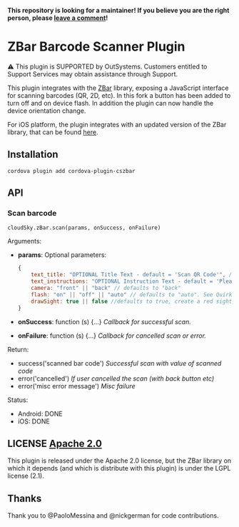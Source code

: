 **This repository is looking for a maintainer! If you believe you are the right person, please [leave a comment](https://github.com/tjwoon/csZBar/issues/60)!**



# ZBar Barcode Scanner Plugin

:warning: This plugin is SUPPORTED by OutSystems. Customers entitled to Support Services may obtain assistance through Support.

This plugin integrates with the [ZBar](http://zbar.sourceforge.net/) library,
exposing a JavaScript interface for scanning barcodes (QR, 2D, etc).
In this fork a button has been added to turn off and on device flash. In addition the plugin can now handle the device orientation change.

For iOS platform, the plugin integrates with an updated version of the ZBar library, that can be found [here](https://github.com/OutSystems/zbar/tree/outsystems/iphone).

## Installation

    cordova plugin add cordova-plugin-cszbar

## API

### Scan barcode

    cloudSky.zBar.scan(params, onSuccess, onFailure)

Arguments:

- **params**: Optional parameters:

    ```javascript
    {
        text_title: "OPTIONAL Title Text - default = 'Scan QR Code'", // Android only
        text_instructions: "OPTIONAL Instruction Text - default = 'Please point your camera at the QR code.'", // Android only
        camera: "front" || "back" // defaults to "back"
        flash: "on" || "off" || "auto" // defaults to "auto". See Quirks
        drawSight: true || false //defaults to true, create a red sight/line in the center of the scanner view.
    }
    ```

- **onSuccess**: function (s) {...} _Callback for successful scan._
- **onFailure**: function (s) {...} _Callback for cancelled scan or error._

Return:

- success('scanned bar code') _Successful scan with value of scanned code_
- error('cancelled') _If user cancelled the scan (with back button etc)_
- error('misc error message') _Misc failure_

Status:

- Android: DONE
- iOS: DONE


## LICENSE [Apache 2.0](LICENSE.md)

This plugin is released under the Apache 2.0 license, but the ZBar library on which it depends (and which is distribute with this plugin) is under the LGPL license (2.1).


## Thanks

Thank you to @PaoloMessina and @nickgerman for code contributions.
